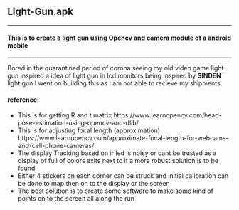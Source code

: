 <H2> Light-Gun.apk </H2><hr>
<H4>This is to create a light gun using Opencv and camera module of a android mobile</H4>
<hr>
<p>Bored in the quarantined period of corona seeing my old video game light gun inspired a idea of light gun in lcd monitors being inspired by <b>SINDEN</b> light gun I went on building this as I am not able to recieve my shipments.
<h4>reference:</h4>
<ul>  
  <li> This is for getting R and t matrix  https://www.learnopencv.com/head-pose-estimation-using-opencv-and-dlib/</li>
  <li> This is for adjusting focal length (approximation) https://www.learnopencv.com/approximate-focal-length-for-webcams-and-cell-phone-cameras/ </li>
  <li> The display Tracking based on ir led is noisy or cant be trusted as a display of full of colors exits next to it a more robust solution is to be found</li>
  <li> Either 4 stickers on each corner can be struck and initial calibration can be done to map then on to the display or the screen</li>
  <li> The best solution is to create some software to make some kind of points on to the screen all along the run </li>
</ul>
  
